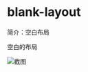 # blank-layout

简介：空白布局

空白的布局

![截图](https://img.alicdn.com/tfs/TB1B_fFb_tYBeNjy1XdXXXXyVXa-2840-1596.png)
